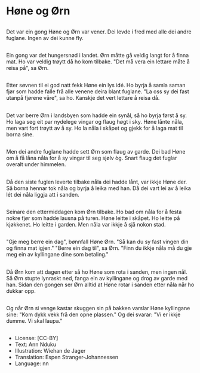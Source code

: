 # Høne og Ørn

##
Det var ein gong Høne og Ørn var vener. Dei levde i fred med alle dei andre fuglane. Ingen av dei kunne fly.

##
Ein gong var det hungersnød i landet. Ørn måtte gå veldig langt for å finna mat. Ho var veldig trøytt då ho kom tilbake. "Det må vera ein lettare måte å reisa på", sa Ørn.

##
Etter søvnen til ei god natt fekk Høne ein lys idé. Ho byrja å samla saman fjør som hadde falle frå alle venene deira blant fuglane. "La oss sy dei fast utanpå fjørene våre", sa ho. Kanskje det vert lettare å reisa då.

##
Det var berre Ørn i landsbyen som hadde ein synål, så ho byrja først å sy. Ho laga seg eit par nydelege vingar og flaug høgt i sky. Høne lånte nåla, men vart fort trøytt av å sy. Ho la nåla i skåpet og gjekk for å laga mat til borna sine.

##
Men dei andre fuglane hadde sett Ørn som flaug av garde. Dei bad Høne om å få låna nåla for å sy vingar til seg sjølv òg. Snart flaug det fuglar overalt under himmelen.

##
Då den siste fuglen leverte tilbake nåla dei hadde lånt, var ikkje Høne der. Så borna hennar tok nåla og byrja å leika med han. Då dei vart lei av å leika lét dei nåla liggja att i sanden.

##
Seinare den ettermiddagen kom Ørn tilbake. Ho bad om nåla for å festa nokre fjør som hadde lausna på turen. Høne leitte i skåpet. Ho leitte på kjøkkenet. Ho leitte i garden. Men nåla var ikkje å sjå nokon stad.

##
"Gje meg berre ein dag", bønnfall Høne Ørn. "Så kan du sy fast vingen din og finna mat igjen." "Berre ein dag til", sa Ørn. "Finn du ikkje nåla må du gje meg ein av kyllingane dine som betaling."

##
Då Ørn kom att dagen etter så ho Høne som rota i sanden, men ingen nål. Så Ørn stupte lynraskt ned, fanga ein av kyllingane og drog av garde med han. Sidan den gongen ser Ørn alltid at Høne rotar i sanden etter nåla når ho dukkar opp.

##
Og når Ørn si venge kastar skuggen sin på bakken varslar Høne kyllingane sine: "Kom dykk vekk frå den opne plassen." Og dei svarar: "Vi er ikkje dumme. Vi skal laupa."

##
* License: [CC-BY]
* Text: Ann Nduku
* Illustration: Wiehan de Jager
* Translation: Espen Stranger-Johannessen
* Language: nn
